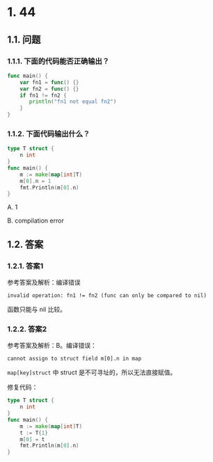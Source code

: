 # 1. 44

## 1.1. 问题

### 1.1.1. 下面的代码能否正确输出？

```go
func main() {
    var fn1 = func() {}
    var fn2 = func() {}
    if fn1 != fn2 {
       println("fn1 not equal fn2")
    }
}
```

### 1.1.2. 下面代码输出什么？

```go
type T struct {
    n int
}
func main() {
    m := make(map[int]T)
    m[0].n = 1
    fmt.Println(m[0].n)
}
```

A. 1

B. compilation error


## 1.2. 答案

### 1.2.1. 答案1

参考答案及解析：编译错误

```
invalid operation: fn1 != fn2 (func can only be compared to nil)
```

函数只能与 nil 比较。


### 1.2.2. 答案2

参考答案及解析：B。编译错误：

```
cannot assign to struct field m[0].n in map
```

`map[key]struct` 中 struct 是不可寻址的，所以无法直接赋值。

修复代码：

```go
type T struct {
    n int
}
func main() {
    m := make(map[int]T)
    t := T{1}
    m[0] = t
    fmt.Println(m[0].n)
}
```



